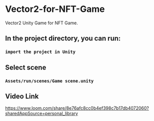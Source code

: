 # Vector2-for-NFT-Game
Vector2 Unity Game for NFT Game.

## In the project directory, you can run:

### `import the project in Unity`

## Select scene 

### `Assets/run/scenes/Game scene.unity`

## Video Link

https://www.loom.com/share/8e76afc8cc0b4ef398c7b17db4072060?sharedAppSource=personal_library
